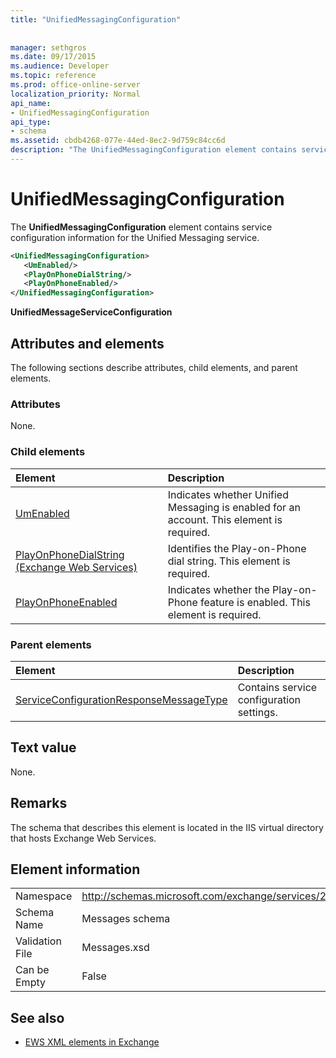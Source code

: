 ```yaml
---
title: "UnifiedMessagingConfiguration"
 
 
manager: sethgros
ms.date: 09/17/2015
ms.audience: Developer
ms.topic: reference
ms.prod: office-online-server
localization_priority: Normal
api_name:
- UnifiedMessagingConfiguration
api_type:
- schema
ms.assetid: cbdb4268-077e-44ed-8ec2-9d759c84cc6d
description: "The UnifiedMessagingConfiguration element contains service configuration information for the Unified Messaging service."
---
```


# UnifiedMessagingConfiguration

The **UnifiedMessagingConfiguration** element contains service configuration information for the Unified Messaging service. 
  
```XML
<UnifiedMessagingConfiguration>
   <UmEnabled/>
   <PlayOnPhoneDialString/>
   <PlayOnPhoneEnabled/>
</UnifiedMessagingConfiguration>
```

 **UnifiedMessageServiceConfiguration**
## Attributes and elements

The following sections describe attributes, child elements, and parent elements.
  
### Attributes

None.
  
### Child elements

|**Element**|**Description**|
|:-----|:-----|
|[UmEnabled](umenabled.md) <br/> |Indicates whether Unified Messaging is enabled for an account. This element is required.  <br/> |
|[PlayOnPhoneDialString (Exchange Web Services)](playonphonedialstring-exchange-web-services.md) <br/> |Identifies the Play-on-Phone dial string. This element is required.  <br/> |
|[PlayOnPhoneEnabled](playonphoneenabled.md) <br/> |Indicates whether the Play-on-Phone feature is enabled. This element is required.  <br/> |
   
### Parent elements

|**Element**|**Description**|
|:-----|:-----|
|[ServiceConfigurationResponseMessageType](serviceconfigurationresponsemessagetype.md) <br/> |Contains service configuration settings.  <br/> |
   
## Text value

None.
  
## Remarks

The schema that describes this element is located in the IIS virtual directory that hosts Exchange Web Services.
  
## Element information

|||
|:-----|:-----|
|Namespace  <br/> |http://schemas.microsoft.com/exchange/services/2006/messages  <br/> |
|Schema Name  <br/> |Messages schema  <br/> |
|Validation File  <br/> |Messages.xsd  <br/> |
|Can be Empty  <br/> |False  <br/> |
   
## See also



- [EWS XML elements in Exchange](ews-xml-elements-in-exchange.md)

